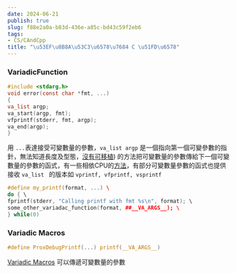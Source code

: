 ```yaml
---
date: 2024-06-21
publish: true
slug: f88e2a0a-b83d-436e-a85c-bd43c59f2eb6
tags:
- CS/CAndCpp
title: "\u53EF\u8B8A\u53C3\u6578\u7684 C \u51FD\u6578"
---
```

### VariadicFunction

```c
#include <stdarg.h>  
void error(const char *fmt, ...)  
{  
va_list argp;  
va_start(argp, fmt);  
vfprintf(stderr, fmt, argp);  
va_end(argp);  
}  
```

用 `...`表達接受可變數量的參數，`va_list argp` 是一個指向第一個可變參數的指針，無法知道長度及型態，[沒有可移植](<%5Bhttps://c-faq.com/varargs/invvarargs.19920714.html%5D(https://c-faq.com/varargs/invvarargs.19920714.html>)) 的方法把可變數量的參數傳給下一個可變數量的參數的函式，有一些相依CPU的[方法](https://c-faq.com/varargs/invvarargs.19890604.html)，有部分可變數量參數的函式也提供接收 `va_list ` 的版本如 `vprintf, vfprintf, vsprintf`

```cpp
#define my_printf(format, ...) \  
do { \  
fprintf(stderr, "Calling printf with fmt %s\n", format); \  
some_other_variadac_function(format, ##__VA_ARGS__); \  
} while(0)  
```

### Variadic Macros

```c
#define ProxDebugPrintf(...) printf(__VA_ARGS__)
```

[Variadic Macros](https://gcc.gnu.org/onlinedocs/cpp/Variadic-Macros.html) 可以傳遞可變數量的參數
